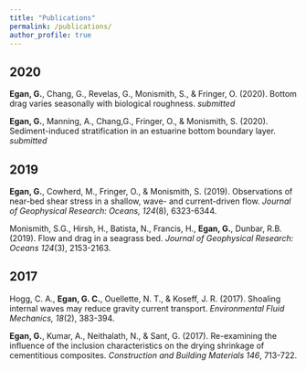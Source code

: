 ```yaml
---
title: "Publications"
permalink: /publications/
author_profile: true
---
```


## 2020

**Egan, G.**, Chang, G., Revelas, G., Monismith, S., & Fringer, O. (2020). Bottom drag varies seasonally with biological roughness. *submitted*

**Egan, G.**, Manning, A., Chang,G., Fringer, O., & Monismith, S. (2020). Sediment-induced stratification in an estuarine bottom
boundary layer. *submitted*

## 2019

**Egan, G.**, Cowherd, M., Fringer, O., & Monismith, S. (2019). Observations of near-bed shear stress in a shallow, wave- and current-driven flow. *Journal of Geophysical Research: Oceans, 124*(8), 6323-6344.

Monismith, S.G., Hirsh, H., Batista, N., Francis, H., **Egan, G.**, Dunbar, R.B. (2019). Flow and drag in a seagrass bed. *Journal of Geophysical Research: Oceans 124*(3), 2153-2163.

## 2017
Hogg, C. A., **Egan, G. C.**, Ouellette, N. T., & Koseff, J. R. (2017). Shoaling internal waves may reduce gravity current transport. *Environmental Fluid Mechanics, 18*(2), 383-394.

**Egan, G.**, Kumar, A., Neithalath, N., & Sant, G. (2017). Re-examining the influence of the inclusion characteristics on the drying shrinkage of cementitious composites. *Construction and Building Materials 146*, 713-722.
